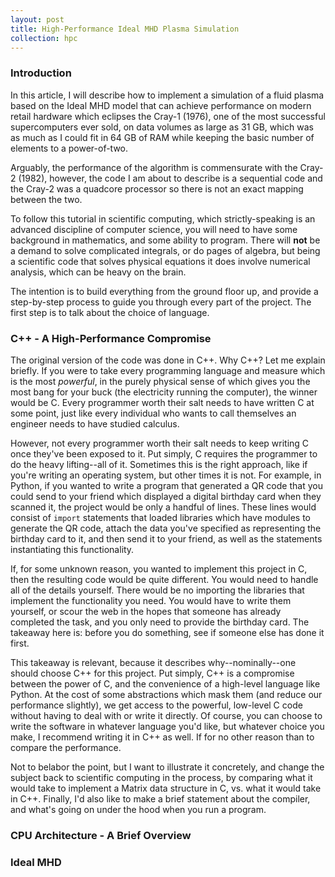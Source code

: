 ```yaml
---
layout: post
title: High-Performance Ideal MHD Plasma Simulation
collection: hpc
---
```

### Introduction
In this article, I will describe how to implement a simulation of a fluid plasma based on the Ideal MHD model that can achieve performance on modern retail hardware which eclipses the Cray-1 (1976), one of the most successful supercomputers ever sold, on data volumes as large as $31$ GB, which was as much as I could fit in $64$ GB of RAM while keeping the basic number of elements to a power-of-two.

Arguably, the performance of the algorithm is commensurate with the Cray-2 (1982), however, the code I am about to describe is a sequential code and the Cray-2 was a quadcore processor so there is not an exact mapping between the two. 

To follow this tutorial in scientific computing, which strictly-speaking is an advanced discipline of computer science, you will need to have some background in mathematics, and some ability to program. There will $\textbf{not}$ be a demand to solve complicated integrals, or do pages of algebra, but being a scientific code that solves physical equations it does involve numerical analysis, which can be heavy on the brain. 

The intention is to build everything from the ground floor up, and provide a step-by-step process to guide you through every part of the project. The first step is to talk about the choice of language.

### C++ - A High-Performance Compromise
The original version of the code was done in C++. Why C++? Let me explain briefly. If you were to take every programming language and measure which is the most $\textit{powerful}$, in the purely physical sense of which gives you the most bang for your buck \(the electricity running the computer\), the winner would be C. Every programmer worth their salt needs to have written C at some point, just like every individual who wants to call themselves an engineer needs to have studied calculus. 

However, not every programmer worth their salt needs to keep writing C once they've been exposed to it. Put simply, C requires the programmer to do the heavy lifting--all of it. Sometimes this is the right approach, like if you're writing an operating system, but other times it is not. For example, in Python, if you wanted to write a program that generated a QR code that you could send to your friend which displayed a digital birthday card when they scanned it, the project would be only a handful of lines. These lines would consist of `import` statements that loaded libraries which have modules to generate the QR code, attach the data you've specified as representing the birthday card to it, and then send it to your friend, as well as the statements instantiating this functionality.

If, for some unknown reason, you wanted to implement this project in C, then the resulting code would be quite different. You would need to handle all of the details yourself. There would be no importing the libraries that implement the functionality you need. You would have to write them yourself, or scour the web in the hopes that someone has already completed the task, and you only need to provide the birthday card. The takeaway here is: before you do something, see if someone else has done it first.

This takeaway is relevant, because it describes why--nominally--one should choose C++ for this project. Put simply, C++ is a compromise between the power of C, and the convenience of a high-level language like Python. At the cost of some abstractions which mask them (and reduce our performance slightly), we get access to the powerful, low-level C code without having to deal with or write it directly. Of course, you can choose to write the software in whatever language you'd like, but whatever choice you make, I recommend writing it in C++ as well. If for no other reason than to compare the performance. 

Not to belabor the point, but I want to illustrate it concretely, and change the subject back to scientific computing in the process, by comparing what it would take to implement a Matrix data structure in C, vs. what it would take in C++. Finally, I'd also like to make a brief statement about the compiler, and what's going on under the hood when you run a program.

<!-- Illustrate this point by comparing the code required to implement and work with a matrix (rank-2 tensor) in C vs. C++. -->

### CPU Architecture - A Brief Overview
<!-- The source code for this project [has a permanent home on Github][1]. However, currently, this repository is mostly empty as I am in the process of moving the code over from the [original repository where the codebase is located][2], and also fixing a bug in the boundary conditions. This kind of error is surely a barrier to being able to perform computational science with the code, but this software is only a school project, and more to the point it does not effect the speed of the compute kernel, for reasons that will be explained when we get there. Let's begin. -->

### Ideal MHD


[1]: https://github.com/russellmatt66/imhd-HPC
[2]: https://github.com/russellmatt66/uw_MSAA-classwork/tree/main/aa545-sp23/screwpinch